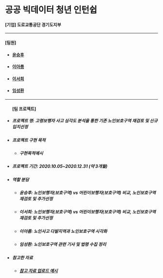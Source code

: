 # 공공 빅데이터 청년 인턴쉽
<h4>[기업] 도로교통공단 경기도지부</h4>
<hr>
<h4>[팀원]</h4>
  <ul>
    <li>
      <h4><a href="https://github.com/happyhoo97">윤승후</a></h4>
    </li>
    <li>
      <h4><a href="https://github.com/Areum120">이아름</a></h4>
    </li>
    <li>
      <h4><a href="https://github.com/seo-1226">이서희</a></h4>
    </li>
    <li>
      <h4><a href="https://github.com/SeongHwan-Lim">임성환</a></h4>
    </li>
  </ul>
<hr>
<ul>
  <h4>[팀 프로젝트]</h4>
    <li>
      <h5>프로젝트 명: 고령보행자 사고 심각도 분석을 통한 기존 노인보호구역 재검토 및 신규입지선정</h5>
    </li>
    <li>
      <h5>프로젝트 구현 목적</h5>
        <ul>
          <li>
            <h5>구현목적예시</h5>
          </li>
        </ul>
    </li>
    <li>
      <h5>프로젝트 기간: 2020.10.05~2020.12.31 (약 3개월)</h5>
    </li>
    <li>
      <h5>역할 분담</h5>
    </li>
  <ul>
    <li>
      <h5>윤승후: 노인보행자(보호구역) vs 어린이보행자(보호구역) 비교, 노인보호구역 재검토 및 추가선정</h5>
    </li>
    <li>
      <h5>이서희: 노인보행자(보호구역) vs 어린이보행자(보호구역) 비교, 노인보호구역 재검토 및 추가선정</h5>
    </li>
    <li>
      <h5>이아름: 노인사고 다발지역과 노인보호구역 시각화</h5>
    </li>
    <li>
      <h5>임성환: 노인보호구역 관련 기사 및 법령 수집 정리</h5>
    </li>
  </ul>
  <li>
    <h5>참고한 자료</h5>
      <ul>
        <li>
          <h5><a href="https://www.naver.com">참고 자료 업로드 예시</a></h5>
        </li>
      </ul>
  </li>
</ul>
